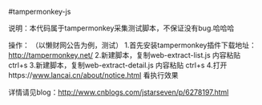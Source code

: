#tampermonkey-js

说明：本代码属于tampermonkey采集测试脚本，不保证没有bug.哈哈哈

操作：
（以懒财网公告为例，测试）
1.首先安装tampermonkey插件下载地址：  http://tampermonkey.net/
2.新建脚本，复制web-extract-list.js   内容粘贴 ctrl+s
3.新建脚本，复制web-extract-detail.js 内容粘贴 ctrl+s
4.打开https://www.lancai.cn/about/notice.html 看执行效果

详情请见blog：http://www.cnblogs.com/jstarseven/p/6278197.html

